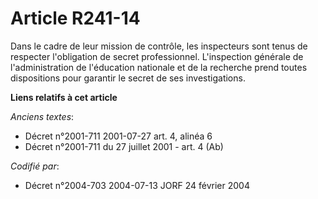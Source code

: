 # Article R241-14

Dans le cadre de leur mission de contrôle, les inspecteurs sont tenus de respecter l'obligation de secret professionnel.
L'inspection générale de l'administration de l'éducation nationale et de la recherche prend toutes dispositions pour garantir
le secret de ses investigations.

**Liens relatifs à cet article**

_Anciens textes_:

  - Décret n°2001-711 2001-07-27 art. 4, alinéa 6
  - Décret n°2001-711 du 27 juillet 2001 - art. 4 (Ab)

_Codifié par_:

  - Décret n°2004-703 2004-07-13 JORF 24 février 2004
